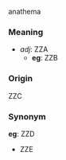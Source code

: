 anathema
### Meaning
+ _adj_: ZZA
    + __eg__: ZZB

### Origin

ZZC

### Synonym

__eg__: ZZD

+ ZZE


